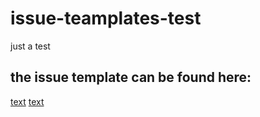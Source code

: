 # issue-teamplates-test

just a test

## the issue template can be found here:

[text](/.github/ISSUE_TEMPLATE/bug_report.md)
[text](/.github/ISSUE_TEMPLATE/new_feature.md)